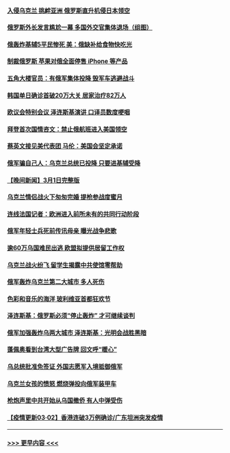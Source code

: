 #### [入侵乌克兰 挑衅亚洲 俄罗斯直升机侵日本领空](../pages/prog202/a103359850.md?t=03021750) 
#### [俄罗斯外长发言尴尬一幕 多国外交官集体退场（组图）](../pages/prog202/a103362014.md?t=03021750) 
#### [俄轰炸基辅5平民惨死 美：俄缺补给食物快吃光](../pages/prog202/a103361998.md?t=03021750) 
#### [制裁俄罗斯 苹果对俄全面停售 iPhone 等产品](../pages/prog202/a103361893.md?t=03021750) 
#### [五角大楼官员：有俄军集体投降 毁军车逃避战斗](../pages/prog202/a103361988.md?t=03021750) 
#### [韩国单日确诊首破20万大关 居家治疗82万人](../pages/prog202/a103361943.md?t=03021750) 
#### [欧议会特别会议 泽连斯基演讲 口译员数度哽咽](../pages/prog202/a103361913.md?t=03021750) 
#### [拜登首次国情咨文：禁止俄航班进入美国领空](../pages/prog202/a103361899.md?t=03021750) 
#### [蔡英文接见美代表团 马伦：美国会坚定承诺](../pages/prog202/a103361763.md?t=03021750) 
#### [俄军骗自己人：乌克兰总统已投降 只要进基辅受降](../pages/prog202/a103361833.md?t=03021750) 
#### [【晚间新闻】3月1日完整版](../pages/prog202/a103361787.md?t=03021750) 
#### [乌克兰情侣战火下匆匆完婚 提枪参战度蜜月](../pages/prog202/a103361830.md?t=03021750) 
#### [连线法国记者：欧洲进入前所未有的共同行动阶段](../pages/prog202/a103361532.md?t=03021750) 
#### [俄军年轻士兵死前传讯母亲 曝光战争悲歌](../pages/prog202/a103361554.md?t=03021750) 
#### [逾60万乌国难民出逃 欧盟拟提供居留工作权](../pages/prog202/a103361698.md?t=03021750) 
#### [乌克兰战火纷飞 留学生揭露中共使馆零帮助](../pages/prog202/a103361676.md?t=03021750) 
#### [俄军轰炸乌克兰第二大城市 多人死伤](../pages/prog202/a103361672.md?t=03021750) 
#### [色彩和音乐的海洋 玻利维亚首都狂欢节](../pages/prog202/a103361581.md?t=03021750) 
#### [泽连斯基：俄罗斯必须“停止轰炸” 才可继续谈判](../pages/prog202/a103361714.md?t=03021750) 
#### [俄军加强轰炸乌两大城市 泽连斯基：光明会战胜黑暗](../pages/prog202/a103361650.md?t=03021750) 
#### [蓬佩奥看到台湾大型广告牌 回文呼“暖心”](../pages/prog202/a103361624.md?t=03021750) 
#### [乌总统批准免签证 外国志愿军入境抵御俄军](../pages/prog202/a103361564.md?t=03021750) 
#### [乌克兰女孩的愤怒 燃烧弹投向俄军装甲车](../pages/prog202/a103361571.md?t=03021750) 
#### [枪炮声里中共开始从乌国撤侨 有人中弹受伤](../pages/prog202/a103361321.md?t=03021750) 
#### [【疫情更新03·02】香港连破3万例确诊/广东坦洲突发疫情](../pages/prog202/a103360523.md?t=03021750) 

----
#### [ >>> 更早内容 <<< ](../indexes/prog202-earlier.md)
